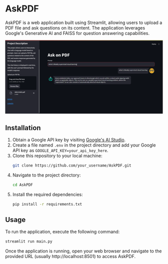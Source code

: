 # AskPDF

AskPDF is a web application built using Streamlit, allowing users to upload a PDF file and ask questions on its content. The application leverages Google's Generative AI and FAISS for question answering capabilities.

![AskPDF Demo](demo.png)

## Installation

1. Obtain a Google API key by visiting [Google's AI Studio](https://aistudio.google.com/app/apikey).
2. Create a file named `.env` in the project directory and add your Google API key as `GOOGLE_API_KEY=your_api_key_here`.
3. Clone this repository to your local machine:
   ```bash
   git clone https://github.com/your_username/AskPDF.git
   ```
4. Navigate to the project directory:
   ```bash
   cd AskPDF
   ```
5. Install the required dependencies:
   ```bash
   pip install -r requirements.txt
   ```

## Usage

To run the application, execute the following command:
```bash
streamlit run main.py
```

Once the application is running, open your web browser and navigate to the provided URL (usually http://localhost:8501) to access AskPDF.